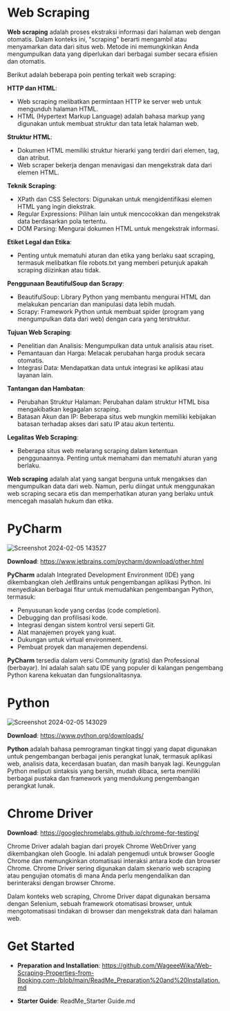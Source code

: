 # Web Scraping

**Web scraping** adalah proses ekstraksi informasi dari halaman web dengan otomatis. Dalam konteks ini, "scraping" berarti mengambil atau menyamarkan data dari situs web. Metode ini memungkinkan Anda mengumpulkan data yang diperlukan dari berbagai sumber secara efisien dan otomatis.

Berikut adalah beberapa poin penting terkait web scraping:

**HTTP dan HTML**:
- Web scraping melibatkan permintaan HTTP ke server web untuk mengunduh halaman HTML.
- HTML (Hypertext Markup Language) adalah bahasa markup yang digunakan untuk membuat struktur dan tata letak halaman web.

**Struktur HTML**:
- Dokumen HTML memiliki struktur hierarki yang terdiri dari elemen, tag, dan atribut.
- Web scraper bekerja dengan menavigasi dan mengekstrak data dari elemen HTML.

**Teknik Scraping**:
- XPath dan CSS Selectors: Digunakan untuk mengidentifikasi elemen HTML yang ingin diekstrak.
- Regular Expressions: Pilihan lain untuk mencocokkan dan mengekstrak data berdasarkan pola tertentu.
- DOM Parsing: Mengurai dokumen HTML untuk mengekstrak informasi.

**Etiket Legal dan Etika**:
- Penting untuk mematuhi aturan dan etika yang berlaku saat scraping, termasuk melibatkan file robots.txt yang memberi petunjuk apakah scraping diizinkan atau tidak.

**Penggunaan BeautifulSoup dan Scrapy**:
- BeautifulSoup: Library Python yang membantu mengurai HTML dan melakukan pencarian dan manipulasi data lebih mudah.
- Scrapy: Framework Python untuk membuat spider (program yang mengumpulkan data dari web) dengan cara yang terstruktur.

**Tujuan Web Scraping**:
- Penelitian dan Analisis: Mengumpulkan data untuk analisis atau riset.
- Pemantauan dan Harga: Melacak perubahan harga produk secara otomatis.
- Integrasi Data: Mendapatkan data untuk integrasi ke aplikasi atau layanan lain.

**Tantangan dan Hambatan**:
- Perubahan Struktur Halaman: Perubahan dalam struktur HTML bisa mengakibatkan kegagalan scraping.
- Batasan Akun dan IP: Beberapa situs web mungkin memiliki kebijakan batasan terhadap akses dari satu IP atau akun tertentu.

**Legalitas Web Scraping**:
- Beberapa situs web melarang scraping dalam ketentuan penggunaannya. Penting untuk memahami dan mematuhi aturan yang berlaku.

**Web scraping** adalah alat yang sangat berguna untuk mengakses dan mengumpulkan data dari web. 
Namun, perlu diingat untuk menggunakan web scraping secara etis dan memperhatikan aturan yang berlaku untuk mencegah masalah hukum dan etika.

#
# PyCharm
![Screenshot 2024-02-05 143527](https://github.com/WageeeWika/Web-Scraping-Properties-from-Booking.com-/assets/119421544/d5d18573-b4ed-42d7-a013-94c7ff3e54f9)

**Download**: https://www.jetbrains.com/pycharm/download/other.html

**PyCharm** adalah Integrated Development Environment (IDE) yang dikembangkan oleh JetBrains untuk pengembangan aplikasi Python. Ini menyediakan berbagai fitur untuk memudahkan pengembangan Python, termasuk:

- Penyusunan kode yang cerdas (code completion).
- Debugging dan profilisasi kode.
- Integrasi dengan sistem kontrol versi seperti Git.
- Alat manajemen proyek yang kuat.
- Dukungan untuk virtual environment.
- Pembuat proyek dan manajemen dependensi.

**PyCharm** tersedia dalam versi Community (gratis) dan Professional (berbayar). Ini adalah salah satu IDE yang populer di kalangan pengembang Python karena kekuatan dan fungsionalitasnya.

#
# Python
![Screenshot 2024-02-05 143029](https://github.com/WageeeWika/Web-Scraping-Properties-from-Booking.com-/assets/119421544/b476b669-2f3e-4461-a1c2-efb24b04fc7e)

**Download**: https://www.python.org/downloads/

**Python** adalah bahasa pemrograman tingkat tinggi yang dapat digunakan untuk pengembangan berbagai jenis perangkat lunak, termasuk aplikasi web, analisis data, kecerdasan buatan, dan masih banyak lagi. Keunggulan Python meliputi sintaksis yang bersih, mudah dibaca, serta memiliki berbagai pustaka dan framework yang mendukung pengembangan perangkat lunak.

#
# Chrome Driver

**Download**: https://googlechromelabs.github.io/chrome-for-testing/

Chrome Driver adalah bagian dari proyek Chrome WebDriver yang dikembangkan oleh Google. Ini adalah pengemudi untuk browser Google Chrome dan memungkinkan otomatisasi interaksi antara kode dan browser Chrome. Chrome Driver sering digunakan dalam skenario web scraping atau pengujian otomatis di mana Anda perlu mengendalikan dan berinteraksi dengan browser Chrome.

Dalam konteks web scraping, Chrome Driver dapat digunakan bersama dengan Selenium, sebuah framework otomatisasi browser, untuk mengotomatisasi tindakan di browser dan mengekstrak data dari halaman web.

#
# Get Started
- **Preparation and Installation**: https://github.com/WageeeWika/Web-Scraping-Properties-from-Booking.com-/blob/main/ReadMe_Preparation%20and%20Installation.md

- **Starter Guide**: ReadMe_Starter Guide.md



